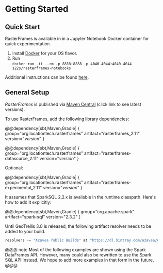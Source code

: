 # Getting&nbsp;Started

## Quick Start

RasterFrames is available in in a Jupyter Notebook Docker container for quick experimentation.

1. Install [Docker](https://www.docker.com/get-docker) for your OS flavor.
2. Run  
   `docker run -it --rm -p 8888:8888 -p 4040-4044:4040-4044 s22s/rasterframes-notebooks`

Additional instructions can be found [here](https://github.com/locationtech/rasterframes/blob/develop/deployment/README.md).

## General Setup

*RasterFrames* is published via [Maven Central](https://search.maven.org/search?q=g:org.locationtech.rasterframes) (click link to see latest versions).

To use RasterFrames, add the following library dependencies:

@@dependency[sbt,Maven,Gradle] {
  group="org.locationtech.rasterframes"
  artifact="rasterframes_2.11"
  version="$version$"
}

@@dependency[sbt,Maven,Gradle] {
  group="org.locationtech.rasterframes"
  artifact="rasterframes-datasource_2.11"
  version="$version$"
}

Optional:

@@dependency[sbt,Maven,Gradle] {
  group="org.locationtech.rasterframes"
  artifact="rasterframes-experimental_2.11"
  version="$version$"
}

It assumes that SparkSQL 2.3.x is available in the runtime classpath. Here's how to add it explicitly:

@@dependency[sbt,Maven,Gradle] {
  group="org.apache.spark"
  artifact="spark-sql"
  version="2.3.2"
}


Until GeoTrellis 3.0 is released, the following artifact resolver needs to be added to your build.

```scala
resolvers += "Azavea Public Builds" at "https://dl.bintray.com/azavea/geotrellis"
```
  
@@@ note
Most of the following examples are shown using the Spark DataFrames API. However, many could also be rewritten to use the Spark SQL API instead. We hope to add more examples in that form in the future.
@@@
